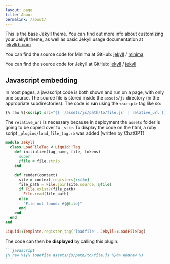 ```yaml
---
layout: page
title: About
permalink: /about/
---
```


This is the base Jekyll theme. You can find out more info about customizing your Jekyll theme, as well as basic Jekyll usage documentation at [jekyllrb.com](https://jekyllrb.com/)

You can find the source code for Minima at GitHub:
[jekyll][jekyll-organization] /
[minima](https://github.com/jekyll/minima)

You can find the source code for Jekyll at GitHub:
[jekyll][jekyll-organization] /
[jekyll](https://github.com/jekyll/jekyll)


[jekyll-organization]: https://github.com/jekyll

## Javascript embedding

In most pages, a javascript code is both shown and run on a page, with only one source.
The source file is stored inside the `assets/js` directory (in the appropriate subdirectories).
The code is **run** using the `<script>` tag like so:
```html
{% raw %}<script src="{{ '/assets/js/path/to/file.js' | relative_url }}"></script>{% endraw %}
```
The `relative_url` is necessary because in deployment the `assets` folder
is going to be copied over to `_site`. 
To display the code on the html, a ruby script `_plugins/load_file_tag.rb` was added (written by ChatGPT)
```rb
module Jekyll
  class LoadFileTag < Liquid::Tag
    def initialize(tag_name, file, tokens)
      super
      @file = file.strip
    end

    def render(context)
      site = context.registers[:site]
      file_path = File.join(site.source, @file)
      if File.exist?(file_path)
        File.read(file_path)
      else
        "File not found: #{@file}"
      end
    end
  end
end

Liquid::Template.register_tag('loadfile', Jekyll::LoadFileTag)
```
The code can then be **displayed** by calling this plugin:
````ruby
```javascript
{% raw %}{% loadfile assets/js/path/to/file.js %}{% endraw %}
```
````